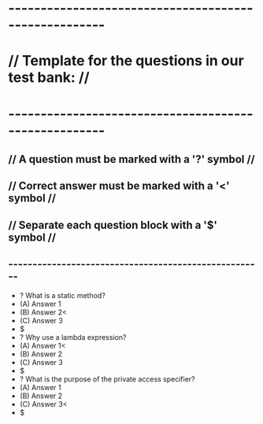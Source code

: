 # **-----------------------------------------------------**
# **// Template for the questions in our test bank:    //**
# **-----------------------------------------------------**
## **// A question must be marked with a '?' symbol     //**
## **// Correct answer must be marked with a '<' symbol //**
## **// Separate each question block with a '$' symbol  //**
## **-----------------------------------------------------**

* ? What is a static method?
* (A) Answer 1
* (B) Answer 2<
* (C) Answer 3
* $
* ? Why use a lambda expression?
* (A) Answer 1<
* (B) Answer 2
* (C) Answer 3
* $
* ? What is the purpose of the private access specifier?
* (A) Answer 1
* (B) Answer 2
* (C) Answer 3<
* $
